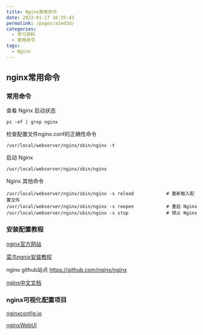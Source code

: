 ```yaml
---
title: Nginx常用命令
date: 2022-01-17 16:35:43
permalink: /pages/a1ed3d/
categories:
  - 学习资料
  - 常用命令
tags:
  - Nginx
---
```

## nginx常用命令

 

### 常用命令

 查看 Nginx 启动状态 

```
ps -ef | grep nginx
```

 检查配置文件nginx.conf的正确性命令 

```
/usr/local/webserver/nginx/sbin/nginx -t
```

启动 Nginx

```
/usr/local/webserver/nginx/sbin/nginx
```

Nginx 其他命令

```
/usr/local/webserver/nginx/sbin/nginx -s reload            # 重新载入配置文件
/usr/local/webserver/nginx/sbin/nginx -s reopen            # 重启 Nginx
/usr/local/webserver/nginx/sbin/nginx -s stop              # 停止 Nginx
```

### 安装配置教程

[nginx官方网站](http://nginx.org/en/)

[菜鸟ngnix安装教程](https://www.runoob.com/linux/nginx-install-setup.html)

nginx github站点   https://github.com/nginx/nginx

[nginx中文文档](https://www.nginx.cn/doc/)

 

### nginx可视化配置项目

[nginxconfig.io](https://github.com/digitalocean/nginxconfig.io)

[nginxWebUI](https://gitee.com/cym1102/nginxWebUI)